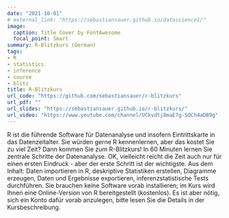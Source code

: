 ```yaml
---
date: "2021-10-01"
# external_link: "https://sebastiansauer.github.io/datascience1/"
image:
  caption: Title Cover by FontAwesome
  focal_point: Smart
summary: R-Blitzkurs (German)
tags:
- R
- statistics
- inference
- course
- blitz
title: R-Blitzkurs
url_code: "https://github.com/sebastiansauer/r-blitzkurs"
url_pdf: ""
url_slides: "https://sebastiansauer.github.io/r-blitzkurs/"
url_video: "https://www.youtube.com/channel/UCkvdtj8maE7g-SOCh4aDB9g"
---
```


R ist die führende Software für Datenanalyse und insofern Eintrittskarte in das Datenzeitalter. Sie würden gerne R kennenlernen, aber das kostet Sie zu viel Zeit? Dann kommen Sie zum R-Blitzkurs! In 60 Minuten lernen Sie zentrale Schritte der Datenanalyse. OK, vielleicht reicht die Zeit auch nur für einen ersten Eindruck - aber der erste Schritt ist der wichtigste. Aus dem Inhalt: Daten importieren in R, deskriptive Statistiken erstellen, Diagramme erzeugen, Daten und Ergebnisse exportieren, inferenzstatistische Tests durchführen. Sie brauchen keine Software vorab installieren; im Kurs wird Ihnen eine Online-Version von R bereitgestellt (kostenlos). Es ist aber nötig, sich ein Konto dafür vorab anzulegen, bitte lesen Sie die Details in der Kursbeschreibung.


